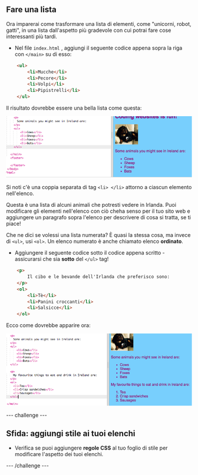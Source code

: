 ## Fare una lista

Ora imparerai come trasformare una lista di elementi, come "unicorni, robot, gatti", in una lista dall'aspetto più gradevole con cui potrai fare cose interessanti più tardi.

- Nel file `index.html` , aggiungi il seguente codice appena sopra la riga con `</main>` su di esso:

```html
    <ul>
        <li>Mucche</li>
        <li>Pecore</li>
        <li>Volpi</li>
        <li>Pipistrelli</li>
    </ul>
```

Il risultato dovrebbe essere una bella lista come questa:

![Lista non ordinata](images/egUnorderedList.png)

Si noti c'è una coppia separata di tag `<li> </li>` attorno a ciascun elemento nell'elenco.

Questa è una lista di alcuni animali che potresti vedere in Irlanda. Puoi modificare gli elementi nell'elenco con ciò cheha senso per il tuo sito web e aggiungere un paragrafo sopra l'elenco per descrivere di cosa si tratta, se ti piace!

Che ne dici se volessi una lista numerata? È quasi la stessa cosa, ma invece di `<ul>`, usi `<ol>`. Un elenco numerato è anche chiamato elenco **ordinato**.

- Aggiungere il seguente codice sotto il codice appena scritto - assicurarsi che sia **sotto** del `</ul>` tag!

```html
    <p>
        Il cibo e le bevande dell'Irlanda che preferisco sono:
    </p>
    <ol>
        <li>Tè</li>
        <li>Panini croccanti</li>
        <li>Salsicce</li>
    </ol>
```

Ecco come dovrebbe apparire ora:

![Lista ordinata](images/egOrderedList.png)

\--- challenge \---

## Sfida: aggiungi stile ai tuoi elenchi

- Verifica se puoi aggiungere **regole CSS** al tuo foglio di stile per modificare l'aspetto dei tuoi elenchi.

\--- /challenge \---